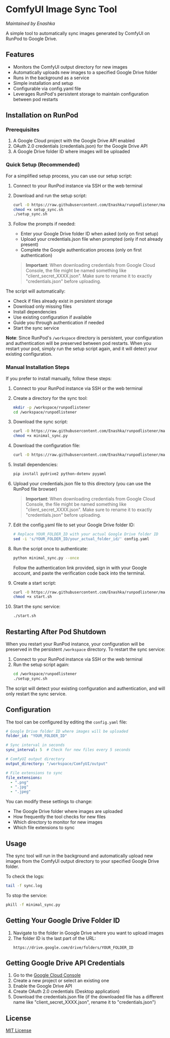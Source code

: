 # ComfyUI Image Sync Tool
*Maintained by Enashka*

A simple tool to automatically sync images generated by ComfyUI on RunPod to Google Drive.

## Features

- Monitors the ComfyUI output directory for new images
- Automatically uploads new images to a specified Google Drive folder
- Runs in the background as a service
- Simple installation and setup
- Configurable via config.yaml file
- Leverages RunPod's persistent storage to maintain configuration between pod restarts

## Installation on RunPod

### Prerequisites

1. A Google Cloud project with the Google Drive API enabled
2. OAuth 2.0 credentials (credentials.json) for the Google Drive API
3. A Google Drive folder ID where images will be uploaded

### Quick Setup (Recommended)

For a simplified setup process, you can use our setup script:

1. Connect to your RunPod instance via SSH or the web terminal

2. Download and run the setup script:
   ```bash
   curl -O https://raw.githubusercontent.com/Enashka/runpodlistener/main/setup_sync.sh
   chmod +x setup_sync.sh
   ./setup_sync.sh
   ```

3. Follow the prompts if needed:
   - Enter your Google Drive folder ID when asked (only on first setup)
   - Upload your credentials.json file when prompted (only if not already present)
   - Complete the Google authentication process (only on first authentication)

   > **Important**: When downloading credentials from Google Cloud Console, the file might be named something like "client_secret_XXXX.json". Make sure to rename it to exactly "credentials.json" before uploading.

The script will automatically:
- Check if files already exist in persistent storage
- Download only missing files
- Install dependencies
- Use existing configuration if available
- Guide you through authentication if needed
- Start the sync service

**Note**: Since RunPod's `/workspace` directory is persistent, your configuration and authentication will be preserved between pod restarts. When you restart your pod, simply run the setup script again, and it will detect your existing configuration.

### Manual Installation Steps

If you prefer to install manually, follow these steps:

1. Connect to your RunPod instance via SSH or the web terminal

2. Create a directory for the sync tool:
   ```bash
   mkdir -p /workspace/runpodlistener
   cd /workspace/runpodlistener
   ```

3. Download the sync script:
   ```bash
   curl -O https://raw.githubusercontent.com/Enashka/runpodlistener/main/minimal_sync.py
   chmod +x minimal_sync.py
   ```

4. Download the configuration file:
   ```bash
   curl -O https://raw.githubusercontent.com/Enashka/runpodlistener/main/config.yaml
   ```

5. Install dependencies:
   ```bash
   pip install pydrive2 python-dotenv pyyaml
   ```

6. Upload your credentials.json file to this directory (you can use the RunPod file browser)

   > **Important**: When downloading credentials from Google Cloud Console, the file might be named something like "client_secret_XXXX.json". Make sure to rename it to exactly "credentials.json" before uploading.

7. Edit the config.yaml file to set your Google Drive folder ID:
   ```bash
   # Replace YOUR_FOLDER_ID with your actual Google Drive folder ID
   sed -i 's/YOUR_FOLDER_ID/your_actual_folder_id/' config.yaml
   ```

8. Run the script once to authenticate:
   ```bash
   python minimal_sync.py --once
   ```
   
   Follow the authentication link provided, sign in with your Google account, and paste the verification code back into the terminal.

9. Create a start script:
   ```bash
   curl -O https://raw.githubusercontent.com/Enashka/runpodlistener/main/start.sh
   chmod +x start.sh
   ```

10. Start the sync service:
    ```bash
    ./start.sh
    ```

## Restarting After Pod Shutdown

When you restart your RunPod instance, your configuration will be preserved in the persistent `/workspace` directory. To restart the sync service:

1. Connect to your RunPod instance via SSH or the web terminal
2. Run the setup script again:
   ```bash
   cd /workspace/runpodlistener
   ./setup_sync.sh
   ```

The script will detect your existing configuration and authentication, and will only restart the sync service.

## Configuration

The tool can be configured by editing the `config.yaml` file:

```yaml
# Google Drive folder ID where images will be uploaded
folder_id: "YOUR_FOLDER_ID"

# Sync interval in seconds
sync_interval: 5  # Check for new files every 5 seconds

# ComfyUI output directory
output_directory: "/workspace/ComfyUI/output"

# File extensions to sync
file_extensions:
  - ".png"
  - ".jpg"
  - ".jpeg"
```

You can modify these settings to change:
- The Google Drive folder where images are uploaded
- How frequently the tool checks for new files
- Which directory to monitor for new images
- Which file extensions to sync

## Usage

The sync tool will run in the background and automatically upload new images from the ComfyUI output directory to your specified Google Drive folder.

To check the logs:
```bash
tail -f sync.log
```

To stop the service:
```bash
pkill -f minimal_sync.py
```

## Getting Your Google Drive Folder ID

1. Navigate to the folder in Google Drive where you want to upload images
2. The folder ID is the last part of the URL:
   ```
   https://drive.google.com/drive/folders/YOUR_FOLDER_ID
   ```

## Getting Google Drive API Credentials

1. Go to the [Google Cloud Console](https://console.cloud.google.com/)
2. Create a new project or select an existing one
3. Enable the Google Drive API
4. Create OAuth 2.0 credentials (Desktop application)
5. Download the credentials.json file (if the downloaded file has a different name like "client_secret_XXXX.json", rename it to "credentials.json")

## License

[MIT License](LICENSE)


